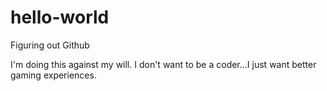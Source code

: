# hello-world
Figuring out Github

I'm doing this against my will.
I don't want to be a coder...I just want better gaming experiences.

